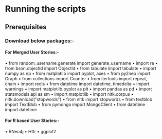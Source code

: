 # Running the scripts

## Prerequisites

### Download below packages:- 
#### For Merged User Stories:-
• from random_username.generate import generate_username • import re • from bson.objectid import ObjectId • from tabulate import tabulate • import numpy as np • from matplotlib import pyplot, axes • from py2neo import Graph • from collections import Counter • from itertools import repeat, chain • import redis • from datetime import datetime, timedelta • import warnings • import matplotlib.pyplot as plt • import pandas as pd • import statsmodels.api as sm • import matplotlib • import nltk.corpus • nltk.download("stopwords") • from nltk import stopwords • from textblob import TextBlob • from pymongo import MongoClient • from datetime import datetime

#### For R based User Stories:-
• RNeo4j • Httr • ggplot2
